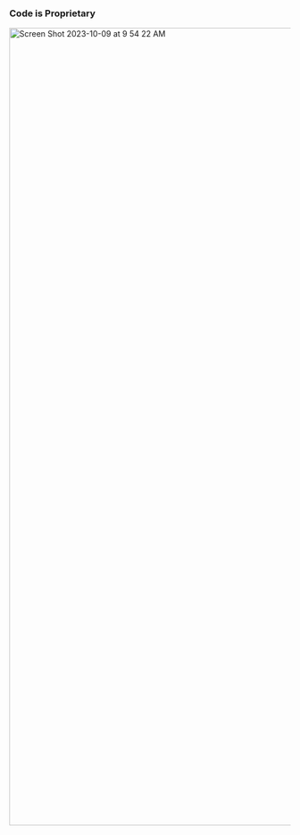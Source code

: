 ### Code is Proprietary 

<img width="1429" alt="Screen Shot 2023-10-09 at 9 54 22 AM" src="[https://github.com/Teklitt/profile_card/assets/116601440/f87f7da8-902f-4188-b79c-e624cb64b0cf](https://github.com/Teklitt/TF-Support-Tool/blob/main/TF-Support.png)https://github.com/Teklitt/TF-Support-Tool/blob/main/TF-Support.png">

